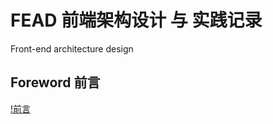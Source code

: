 # FEAD 前端架构设计 与 实践记录
 Front-end architecture design
 
## Foreword 前言
[!前言](https://github.com/zhanghengxin/FEAD/blob/master/Foreword.md)
